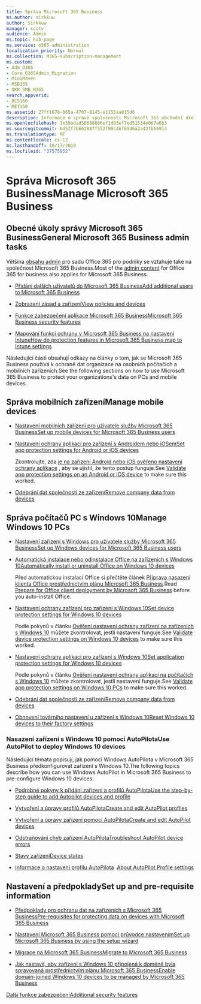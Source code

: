 ```yaml
---
title: Správa Microsoft 365 Business
ms.author: sirkkuw
author: Sirkkuw
manager: scotv
audience: Admin
ms.topic: hub-page
ms.service: o365-administration
localization_priority: Normal
ms.collection: M365-subscription-management
ms.custom:
- Adm_O365
- Core_O365Admin_Migration
- MiniMaven
- MSB365
- OKR_SMB_M365
search.appverid:
- BCS160
- MET150
ms.assetid: 27ff1678-865a-4707-8145-e1155aa815d6
description: Informace o správě společnosti Microsoft 365 obchodní úkoly související se správou, mobilními zařízeními, Windows 10Ks a mnoha takovými úlohami.
ms.openlocfilehash: 1e39adad50688686ef1d03ef7ed51534e067e6b3
ms.sourcegitcommit: bd52f7b662887f552f90c46f69d6a2a42fb66914
ms.translationtype: MT
ms.contentlocale: cs-CZ
ms.lasthandoff: 10/17/2019
ms.locfileid: "37575952"
---
```

# <a name="manage-microsoft-365-business"></a><span data-ttu-id="57295-103">Správa Microsoft 365 Business</span><span class="sxs-lookup"><span data-stu-id="57295-103">Manage Microsoft 365 Business</span></span>

## <a name="general-microsoft-365-business-admin-tasks"></a><span data-ttu-id="57295-104">Obecné úkoly správy Microsoft 365 Business</span><span class="sxs-lookup"><span data-stu-id="57295-104">General Microsoft 365 Business admin tasks</span></span>

<span data-ttu-id="57295-105">Většina [obsahu admin](/Office365/Admin/admin-home.md) pro sadu Office 365 pro podniky se vztahuje také na společnost Microsoft 365 Business.</span><span class="sxs-lookup"><span data-stu-id="57295-105">Most of the [admin content](/Office365/Admin/admin-home.md) for Office 365 for business also applies for Microsoft 365 Business.</span></span>

- [<span data-ttu-id="57295-106">Přidání dalších uživatelů do Microsoft 365 Business</span><span class="sxs-lookup"><span data-stu-id="57295-106">Add additional users to Microsoft 365 Business</span></span>](add-users-m365b.md)
    
- [<span data-ttu-id="57295-107">Zobrazení zásad a zařízení</span><span class="sxs-lookup"><span data-stu-id="57295-107">View policies and devices</span></span>](view-policies-and-devices.md)
    
- [<span data-ttu-id="57295-108">Funkce zabezpečení aplikace Microsoft 365 Business</span><span class="sxs-lookup"><span data-stu-id="57295-108">Microsoft 365 Business security features</span></span>](security-features.md)
    
- [<span data-ttu-id="57295-109">Mapování funkcí ochrany v Microsoft 365 Business na nastavení Intune</span><span class="sxs-lookup"><span data-stu-id="57295-109">How do protection features in Microsoft 365 Business map to Intune settings</span></span>](map-protection-features-to-intune-settings.md)
    
<span data-ttu-id="57295-110">Následující části obsahují odkazy na články o tom, jak se Microsoft 365 Business používá k ochraně dat organizace na osobních počítačích a mobilních zařízeních.</span><span class="sxs-lookup"><span data-stu-id="57295-110">See the following sections on how to use Microsoft 365 Business to protect your organizations's data on PCs and mobile devices.</span></span>
  
## <a name="manage-mobile-devices"></a><span data-ttu-id="57295-111">Správa mobilních zařízení</span><span class="sxs-lookup"><span data-stu-id="57295-111">Manage mobile devices</span></span>

- [<span data-ttu-id="57295-112">Nastavení mobilních zařízení pro uživatele služby Microsoft 365 Business</span><span class="sxs-lookup"><span data-stu-id="57295-112">Set up mobile devices for Microsoft 365 Business users</span></span>](set-up-mobile-devices.md)
    
- [<span data-ttu-id="57295-113">Nastavení ochrany aplikací pro zařízení s Androidem nebo iOSem</span><span class="sxs-lookup"><span data-stu-id="57295-113">Set app protection settings for Android or iOS devices</span></span>](app-protection-settings-for-android-and-ios.md)
    
    <span data-ttu-id="57295-114">Zkontrolujte, zda [je na zařízení Android nebo iOS ověřeno nastavení ochrany aplikace](validate-settings-on-android-or-ios.md) , aby se ujistil, že tento postup funguje.</span><span class="sxs-lookup"><span data-stu-id="57295-114">See [Validate app protection settings on an Android or iOS device](validate-settings-on-android-or-ios.md) to make sure this worked.</span></span> 
    
- [<span data-ttu-id="57295-115">Odebrání dat společnosti ze zařízení</span><span class="sxs-lookup"><span data-stu-id="57295-115">Remove company data from devices</span></span>](remove-company-data.md)
    
## <a name="manage-windows-10-pcs"></a><span data-ttu-id="57295-116">Správa počítačů PC s Windows 10</span><span class="sxs-lookup"><span data-stu-id="57295-116">Manage Windows 10 PCs</span></span>

- [<span data-ttu-id="57295-117">Nastavení zařízení s Windows pro uživatele služby Microsoft 365 Business</span><span class="sxs-lookup"><span data-stu-id="57295-117">Set up Windows devices for Microsoft 365 Business users</span></span>](set-up-windows-devices.md)
    
- [<span data-ttu-id="57295-118">Automatická instalace nebo odinstalace Office na zařízeních s Windows 10</span><span class="sxs-lookup"><span data-stu-id="57295-118">Automatically install or uninstall Office on Windows 10 devices</span></span>](auto-install-or-uninstall-office.md)
    
    <span data-ttu-id="57295-119">Před automatickou instalací Office si přečtěte článek [Příprava nasazení klienta Office prostřednictvím plánu Microsoft 365 Business](prepare-for-office-client-deployment.md).</span><span class="sxs-lookup"><span data-stu-id="57295-119">Read [Prepare for Office client deployment by Microsoft 365 Business](prepare-for-office-client-deployment.md) before you auto-install Office.</span></span> 
    
- [<span data-ttu-id="57295-120">Nastavení ochrany zařízení pro zařízení s Windows 10</span><span class="sxs-lookup"><span data-stu-id="57295-120">Set device protection settings for Windows 10 devices</span></span>](protection-settings-for-windows-10-pcs.md)
    
    <span data-ttu-id="57295-121">Podle pokynů v článku [Ověření nastavení ochrany zařízení na zařízeních s Windows 10](validate-settings-on-windows-10-pcs.md) můžete zkontrolovat, jestli nastavení funguje.</span><span class="sxs-lookup"><span data-stu-id="57295-121">See [Validate device protection settings on Windows 10 devices](validate-settings-on-windows-10-pcs.md) to make sure this worked.</span></span> 
    
- [<span data-ttu-id="57295-122">Nastavení ochrany aplikací pro zařízení s Windows 10</span><span class="sxs-lookup"><span data-stu-id="57295-122">Set application protection settings for Windows 10 devices</span></span>](protection-settings-for-windows-10-devices.md)
    
    <span data-ttu-id="57295-123">Podle pokynů v článku [Ověření nastavení ochrany aplikací na počítačích s Windows 10](validate-protection-settings-on-windows-10-pcs.md) můžete zkontrolovat, jestli nastavení funguje.</span><span class="sxs-lookup"><span data-stu-id="57295-123">See [Validate app protection settings on Windows 10 PCs](validate-protection-settings-on-windows-10-pcs.md) to make sure this worked.</span></span> 
    
- [<span data-ttu-id="57295-124">Odebrání dat společnosti ze zařízení</span><span class="sxs-lookup"><span data-stu-id="57295-124">Remove company data from devices</span></span>](remove-company-data.md)
    
- [<span data-ttu-id="57295-125">Obnovení továrního nastavení u zařízení s Windows 10</span><span class="sxs-lookup"><span data-stu-id="57295-125">Reset Windows 10 devices to their factory settings</span></span>](reset-devices-to-factory-settings.md)
    
### <a name="use-autopilot-to-deploy-windows-10-devices"></a><span data-ttu-id="57295-126">Nasazení zařízení s Windows 10 pomocí AutoPilota</span><span class="sxs-lookup"><span data-stu-id="57295-126">Use AutoPilot to deploy Windows 10 devices</span></span>

<span data-ttu-id="57295-127">Následující témata popisují, jak pomocí Windows AutoPilota v Microsoft 365 Business předkonfigurovat zařízení s Windows 10.</span><span class="sxs-lookup"><span data-stu-id="57295-127">The following topics describe how you can use Windows AutoPilot in Microsoft 365 Business to pre-configure Windows 10 devices.</span></span>
  
- [<span data-ttu-id="57295-128">Podrobné pokyny k přidání zařízení a profilů AutoPilota</span><span class="sxs-lookup"><span data-stu-id="57295-128">Use the step-by-step guide to add Autopilot devices and profile</span></span>](add-autopilot-devices-and-profile.md)
    
- [<span data-ttu-id="57295-129">Vytvoření a úpravy profilů AutoPilota</span><span class="sxs-lookup"><span data-stu-id="57295-129">Create and edit AutoPilot profiles</span></span>](create-and-edit-autopilot-profiles.md)
    
- [<span data-ttu-id="57295-130">Vytvoření a úpravy zařízení pomocí AutoPilota</span><span class="sxs-lookup"><span data-stu-id="57295-130">Create and edit AutoPilot devices</span></span>](create-and-edit-autopilot-devices.md)
    
- [<span data-ttu-id="57295-131">Odstraňování chyb zařízení AutoPilota</span><span class="sxs-lookup"><span data-stu-id="57295-131">Troubleshoot AutoPilot device errors</span></span>](troubleshoot-autopilot-errors.md)
    
- [<span data-ttu-id="57295-132">Stavy zařízení</span><span class="sxs-lookup"><span data-stu-id="57295-132">Device states</span></span>](device-states.md)
    
- <span data-ttu-id="57295-133">[Informace o nastavení profilu AutoPilota](autopilot-profile-settings.md) .</span><span class="sxs-lookup"><span data-stu-id="57295-133">[About AutoPilot Profile settings](autopilot-profile-settings.md)</span></span>
    
## <a name="set-up-and-pre-requisite-information"></a><span data-ttu-id="57295-134">Nastavení a předpoklady</span><span class="sxs-lookup"><span data-stu-id="57295-134">Set up and pre-requisite information</span></span>

- [<span data-ttu-id="57295-135">Předpoklady pro ochranu dat na zařízeních s Microsoft 365 Business</span><span class="sxs-lookup"><span data-stu-id="57295-135">Pre-requisites for protecting data on devices with Microsoft 365 Business</span></span>](pre-requisites-for-data-protection.md)
    
- [<span data-ttu-id="57295-136">Nastavení Microsoft 365 Business pomocí průvodce nastavením</span><span class="sxs-lookup"><span data-stu-id="57295-136">Set up Microsoft 365 Business by using the setup wizard</span></span>](set-up.md)
    
- [<span data-ttu-id="57295-137">Migrace na Microsoft 365 Business</span><span class="sxs-lookup"><span data-stu-id="57295-137">Migrate to Microsoft 365 Business</span></span>](migrate-to-microsoft-365-business.md)
    
- [<span data-ttu-id="57295-138">Jak nastavit, aby zařízení s Windows 10 připojená k doméně byla spravovaná prostřednictvím plánu Microsoft 365 Business</span><span class="sxs-lookup"><span data-stu-id="57295-138">Enable domain-joined Windows 10 devices to be managed by Microsoft 365 Business</span></span>](manage-windows-devices.md)
    
[<span data-ttu-id="57295-139">Další funkce zabezpečení</span><span class="sxs-lookup"><span data-stu-id="57295-139">Additional security features</span></span>](security-features.md#additional-security-features)
    

  

